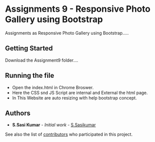 # Assignments 9 - Responsive Photo Gallery using Bootstrap

Assignments as Responsive Photo Gallery using Bootstrap.....

## Getting Started
Download the Assignment9 folder....


## Running the file
* Open the index.html in Chrome Broswer.
* Here the CSS snd JS Script are internal and External the html page.
* In This Website are auto resizing with help bootstrap concept.


## Authors

* **S.Sasi Kumar** - *Initial work* - [S.Sasikumar](https://github.com/zalym/gittutorial/tree/sasikumar/Assignment9)

See also the list of [contributors](https://github.com/zalym/gittutorial/branches) who participated in this project.
